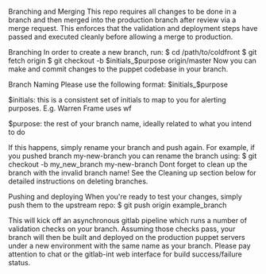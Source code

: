 Branching and Merging
This repo requires all changes to be done in a branch and then merged into the
production branch after review via a merge request. This enforces that the
validation and deployment steps have passed and executed cleanly before
allowing a merge to production.

Branching
In order to create a new branch, run:
$ cd /path/to/coldfront
$ git fetch origin
$ git checkout -b $initials_$purpose origin/master
Now you can make and commit changes to the puppet codebase in your branch.

Branch Naming
Please use the following format:  $initials_$purpose


$initials: this is a consistent set of initials to map to you for alerting purposes.  E.g. Warren Frame uses wf

$purpose: the rest of your branch name, ideally related to what you intend to do

If this happens, simply rename your
branch and push again. For example, if you pushed branch my-new-branch you can
rename the branch using:
$ git checkout -b my_new_branch my-new-branch
Dont forget to clean up the branch with the invalid branch name! See the
Cleaning up section below for detailed instructions on deleting
branches.

Pushing and deploying
When you're ready to test your changes, simply push them to the upstream repo:
$ git push origin example_branch

This will kick off an asynchronous gitlab pipeline which runs a number of
validation checks on your branch. Assuming those checks pass, your branch will
then be built and deployed on the production puppet servers under a new
environment with the same name as your branch.
Please pay attention to chat or the gitlab-int web interface for build
success/failure status.


